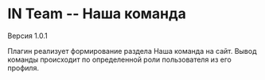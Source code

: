 IN Team -- Наша команда
=======================

Версия 1.0.1

Плагин реализует формирование раздела Наша команда на сайт. 
Вывод команды происходит по определенной роли пользователя из его профиля. 
